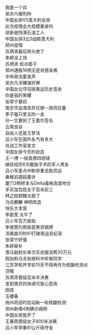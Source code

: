 我是一个兵  
吴亦凡被刑拘  
中国女排VS意大利女排  
此次疫情会大规模暴发吗  
徐新驰饰演石油工人  
中国女排3比0战胜意大利  
郑州疫情  
苏炳添最后转头绝了  
朱婷没上场  
苏炳添 给点面子  
郑州通报16例无症状感染者  
中央政法委发声  
吴亦凡涉嫌强奸罪  
中国台北夺羽球奥运历史首金  
你是我的荣耀  
张常宁暴扣  
南京市血液库存仅够一周供应量  
李子璇只爱五险一金  
孙一文要到了王嘉尔签名  
云南虫谷  
自由人还是王梦洁  
吕小军在国外名气有多大  
肖战工作室发文  
中国女排今天的状态  
王一博 一般我用四倍镜  
嫁给经历6次截肢手术的军人男友  
吕小军差点中断举重去跑货运  
桑稚初遇段嘉许  
厦门3例样本与Delta毒株高度吻合  
牙买加包揽女子百米前三  
林之校顾魏太甜了  
乌合麒麟 神明改造  
快乐大本营  
李盈莹 太牛了  
吕小军百万直拍  
李俊慧刘雨辰获男双银牌  
汤普森10秒61打破奥运会纪录  
张常宁好强  
朱婷替补  
落马副校长单次买衣服消费20万元  
假如和马龙张继科许昕做同学  
江苏学校开学前15天不得再作为核酸检测点  
顶楼  
苏炳添晋级百米半决赛  
发到南京的快递可放心签收  
田径  
玉楼春  
扬州将适时启动新一轮核酸检测  
郑州新增4例确诊病例  
中国女排放开了  
王春雨晋级女子800米决赛  
吕小军举重81公斤级夺金  

